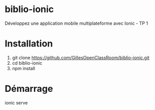# biblio-ionic
Développez une application mobile multiplateforme avec Ionic - TP 1

# Installation
1. git clone https://github.com/GillesOpenClassRoom/biblio-ionic.git
2. cd biblio-ionic
3. npm install

# Démarrage
ionic serve
